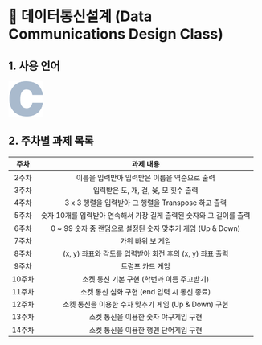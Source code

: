 # :satellite: ​데이터통신설계 (Data Communications Design Class)

## 1. 사용 언어

<p align="left"> 
    <a href="https://www.cprogramming.com/" target="_blank"> 
        <img src="https://raw.githubusercontent.com/devicons/devicon/master/icons/c/c-original.svg" alt="c" width="70" height="70"/> 
    </a>
</p>



## 2. 주차별 과제 목록

|  주차  |                          과제 내용                           |
| :----: | :----------------------------------------------------------: |
| 2주차  |        이름을 입력받아 입력받은 이름을 역순으로 출력         |
| 3주차  |            입력받은 도, 개, 걸, 윷, 모 횟수 출력             |
| 4주차  |     3 x 3 행렬을 입력받아 그 행렬을 Transpose 하고 출력      |
| 5주차  | 숫자 10개를 입력받아 연속해서 가장 길게 출력된 숫자와 그 길이를 출력 |
| 6주차  | 0 ~ 99 숫자 중 랜덤으로 설정된 숫자 맞추기 게임 (Up & Down)  |
| 7주차  |                      가위 바위 보 게임                       |
| 8주차  |   (x, y) 좌표와 각도를 입력받아 회전 후의 (x, y) 좌표 출력   |
| 9주차  |                       트럼프 카드 게임                       |
| 10주차 |          소켓 통신 기본 구현 (학번과 이름 주고받기)          |
| 11주차 |         소켓 통신 심화 구현 (end 입력 시 통신 종료)          |
| 12주차 |    소켓 통신을 이용한 수자 맞추기 게임  (Up & Down) 구현     |
| 13주차 |            소켓 통신을 이용한 숫자 야구게임 구현             |
| 14주차 |            소켓 통신을 이용한 행맨 단어게임 구현             |

